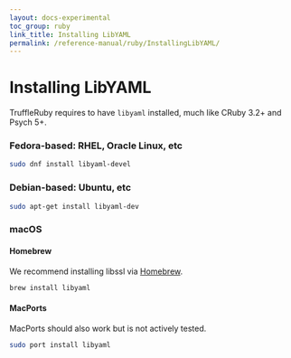 ```yaml
---
layout: docs-experimental
toc_group: ruby
link_title: Installing LibYAML
permalink: /reference-manual/ruby/InstallingLibYAML/
---
```

# Installing LibYAML

TruffleRuby requires to have `libyaml` installed, much like CRuby 3.2+ and Psych 5+.

### Fedora-based: RHEL, Oracle Linux, etc

```bash
sudo dnf install libyaml-devel
```

### Debian-based: Ubuntu, etc

```bash
sudo apt-get install libyaml-dev
```

### macOS

#### Homebrew

We recommend installing libssl via [Homebrew](https://brew.sh).

```bash
brew install libyaml
```

#### MacPorts

MacPorts should also work but is not actively tested.

```bash
sudo port install libyaml
```
